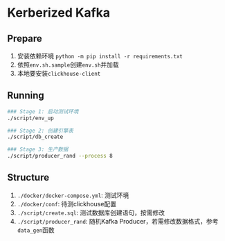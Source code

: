 # Kerberized Kafka

## Prepare

1. 安装依赖环境 `python -m pip install -r requirements.txt`
2. 依照`env.sh.sample`创建`env.sh`并加载
3. 本地要安装`clickhouse-client`

## Running

```bash
### Stage 1: 启动测试环境
./script/env_up

### Stage 2: 创建引擎表
./script/db_create

### Stage 3: 生产数据
./script/producer_rand --process 8
```

## Structure

1. `./docker/docker-compose.yml`: 测试环境
2. `./docker/conf`: 待测clickhouse配置
3. `./script/create.sql`: 测试数据库创建语句，按需修改
4. `./script/producer_rand`: 随机Kafka Producer，若需修改数据格式，参考`data_gen`函数
